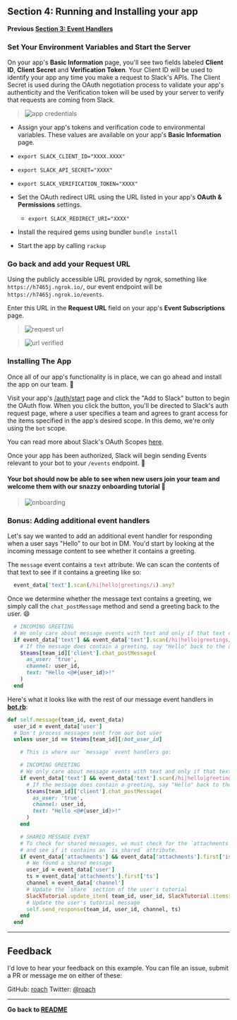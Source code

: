 ## Section 4: Running and Installing your app
**Previous [Section 3: Event Handlers](Section-3.md)**   

### Set Your Environment Variables and Start the Server
On your app's **Basic Information** page, you'll see two fields labeled **Client ID**, **Client Secret** and **Verification Token**. Your
Client ID will be used to identify your app any time you make a request to Slack's APIs. The Client Secret is used during the OAuth
negotiation process to validate your app's authenticity and the Verification token will be used by your server to verify that requests are
coming from Slack.

>![app credentials](https://cloud.githubusercontent.com/assets/32463/20445302/61ddfc54-ad89-11e6-8523-245a60c875b0.png)

 * Assign your app's tokens and verification code to environmental variables. These values are available on your app's **Basic Information**
 page.
  * `export SLACK_CLIENT_ID="XXXX.XXXX"`
  * `export SLACK_API_SECRET="XXXX"`
  * `export SLACK_VERIFICATION_TOKEN="XXXX"`

* Set the OAuth redirect URL using the URL listed in your app's **OAuth & Permissions** settings.
  * `export SLACK_REDIRECT_URI="XXXX"`

* Install the required gems using bundler `bundle install`
* Start the app by calling `rackup`

### Go back and add your Request URL
Using the publicly accessible URL provided by ngrok, something like `https://h7465j.ngrok.io/`, our event endpoint will be
 `https://h7465j.ngrok.io/events`.

 Enter this URL in the **Request URL** field on your app's **Event Subscriptions** page.

>![request url](https://cloud.githubusercontent.com/assets/32463/20366597/b411042e-ac00-11e6-92ce-fc49940b5786.png)

>![url verified](https://cloud.githubusercontent.com/assets/32463/20366593/b40d14a4-ac00-11e6-8413-b473c16ef997.png)

### Installing The App
Once all of our app's functionality is in place, we can go ahead and install the app on our team. :tada:

Visit your app's [/auth/start](http://0.0.0.0:9292) page and click the "Add to Slack" button to begin the OAuth flow. When you
click the button, you'll be directed to Slack's auth request page, where a user specifies a team and agrees to grant access for
the items specified in the app's desired scope. In this demo, we're only using the `bot` scope.

You can read more about Slack's OAuth Scopes [here](https://api.slack.com/docs/oauth-scopes).

Once your app has been authorized, Slack will begin sending Events relevant to your bot to your `/events` endpoint. :clap:

#### Your bot should now be able to see when new users join your team and welcome them with our snazzy onboarding tutorial :tada:
>![onboarding](https://cloud.githubusercontent.com/assets/32463/20369171/690028d2-ac0c-11e6-95a1-c3078762fddd.gif)

### Bonus: Adding additional event handlers
Let's say we wanted to add an additional event handler for responding when a user says "Hello" to our bot in DM. You'd start by looking at the incoming message content to see whether it contains a greeting.

The `message` event contains a `text` attribute. We can scan the contents of that text to see if it contains a greeting like so:
```ruby
  event_data['text'].scan(/hi|hello|greetings/i).any?
```

Once we determine whether the message text contains a greeting, we simply call the `chat_postMessage` method and send a greeting back to the user. :smile:

```ruby
  # INCOMING GREETING
  # We only care about message events with text and only if that text contains a greeting.
  if event_data['text'] && event_data['text'].scan(/hi|hello|greetings/i).any?
    # If the message does contain a greeting, say "Hello" back to the user.
    $teams[team_id]['client'].chat_postMessage(
      as_user: 'true',
      channel: user_id,
      text: "Hello <@#{user_id}>!"
    )
  end
```

Here's what it looks like with the rest of our message event handlers in **[bot.rb](./bot.rb#L129-L174)**:

```ruby
def self.message(team_id, event_data)
  user_id = event_data['user']
  # Don't process messages sent from our bot user
  unless user_id == $teams[team_id][:bot_user_id]

    # This is where our `message` event handlers go:

    # INCOMING GREETING
    # We only care about message events with text and only if that text contains a greeting.
    if event_data['text'] && event_data['text'].scan(/hi|hello|greetings/i).any?
      # If the message does contain a greeting, say "Hello" back to the user.
      $teams[team_id]['client'].chat_postMessage(
        as_user: 'true',
        channel: user_id,
        text: "Hello <@#{user_id}>!"
      )
    end

    # SHARED MESSAGE EVENT
    # To check for shared messages, we must check for the `attachments` attribute
    # and see if it contains an `is_shared` attribute.
    if event_data['attachments'] && event_data['attachments'].first['is_share']
      # We found a shared message
      user_id = event_data['user']
      ts = event_data['attachments'].first['ts']
      channel = event_data['channel']
      # Update the `share` section of the user's tutorial
      SlackTutorial.update_item( team_id, user_id, SlackTutorial.items[:share])
      # Update the user's tutorial message
      self.send_response(team_id, user_id, channel, ts)
    end
  end
```

---

## Feedback
I'd love to hear your feedback on this example. You can file an issue, submit a PR or message me on either of these:

GitHub: [roach](https://github.com/roach) Twitter: [@roach](https://twitter.com/roach)

---
**Go back to [README](README.md)**  
